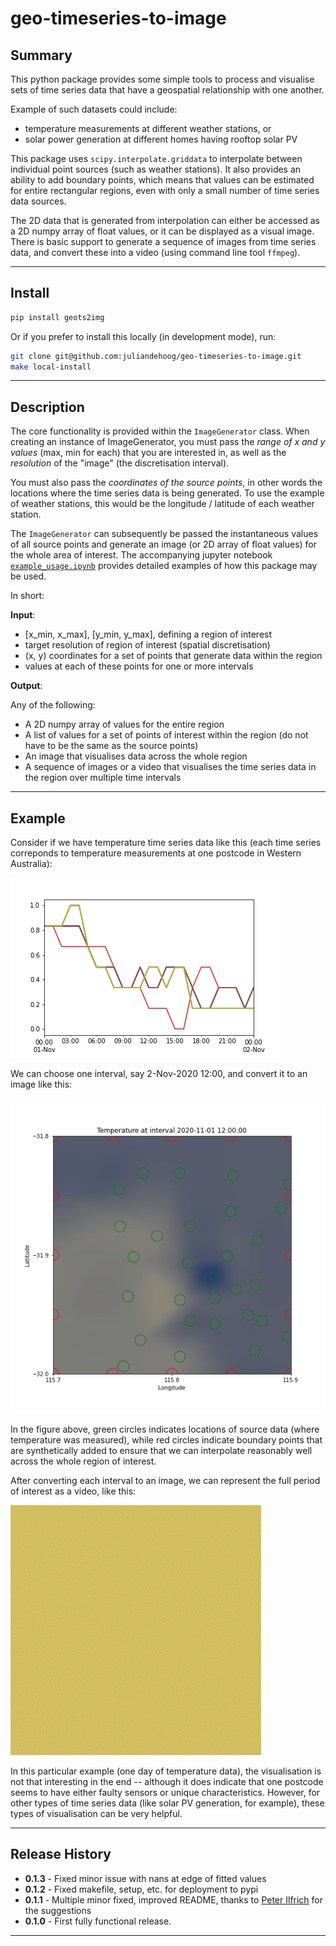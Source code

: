 # geo-timeseries-to-image


## Summary

This python package provides some simple tools to process and visualise
sets of time series data that have a geospatial relationship with one another.

Example of such datasets could include:
- temperature measurements at different weather stations, or
- solar power generation at different homes having rooftop solar PV

This package uses `scipy.interpolate.griddata` to interpolate between individual
point sources (such as weather stations).  It also provides an ability to add
boundary points, which means that values can be estimated for entire rectangular
regions, even with only a small number of time series data sources.

The 2D data that is generated from interpolation can either be accessed as a 2D numpy array
of float values, or it can be displayed as a visual image.  There is basic support to
generate a sequence of images from time series data, and convert these into a video
(using command line tool `ffmpeg`).

---

## Install

```bash
pip install geots2img
```

Or if you prefer to install this locally (in development mode), run:
```bash
git clone git@github.com:juliandehoog/geo-timeseries-to-image.git
make local-install
```

---

## Description

The core functionality is provided within the `ImageGenerator` class.  When creating 
an instance of ImageGenerator, you must pass the *range of x and y values* (max, min for each)
that you are interested in, as well as the *resolution* of the "image" (the discretisation interval).

You must also pass the *coordinates of the source points*, in other words the locations where
the time series data is being generated.  To use the example of weather stations, this would be
the longitude / latitude of each weather station.

The `ImageGenerator` can subsequently be passed the instantaneous values of all source points
and generate an image (or 2D array of float values) for the whole area of interest.   The accompanying 
jupyter notebook [`example_usage.ipynb`](examples/example_usage.ipynb) provides
detailed examples of how this package may be used.

In short:

**Input**:

- [x_min, x_max], [y_min, y_max], defining a region of interest
- target resolution of region of interest (spatial discretisation)
- (x, y) coordinates for a set of points that generate data within the region
- values at each of these points for one or more intervals

**Output**:

Any of the following:

- A 2D numpy array of values for the entire region
- A list of values for a set of points of interest within the region (do not have to be the same as the source points)
- An image that visualises data across the whole region
- A sequence of images or a video that visualises the time series data in the region over multiple time intervals

---

## Example

Consider if we have temperature time series data like this (each time series
correponds to temperature measurements at one postcode in Western Australia):

![](examples/example_data.png)

We can choose one interval, say 2-Nov-2020 12:00, and convert it to an image like this:

![](examples/example_image_annotated.png)

In the figure above, green circles indicates locations of source data (where temperature was measured),
while red circles indicate boundary points that are synthetically added to ensure that we
can interpolate reasonably well across the whole region of interest.

After converting each interval to an image, we can represent the full period of interest
as a video, like this:

![](examples/example_video.gif)

In this particular example (one day of temperature data), the visualisation is not that 
interesting in the end -- although it does indicate that one postcode seems to have either 
faulty sensors or unique characteristics. However, for other types of time series data 
(like solar PV generation, for example), these types of visualisation can be very helpful.


---

## Release History

- **0.1.3** - Fixed minor issue with nans at edge of fitted values
- **0.1.2** - Fixed makefile, setup, etc. for deployment to pypi
- **0.1.1** - Multiple minor fixed, improved README, thanks to [Peter Ilfrich](https://github.com/ilfrich) 
  for the suggestions
- **0.1.0** - First fully functional release.

---
